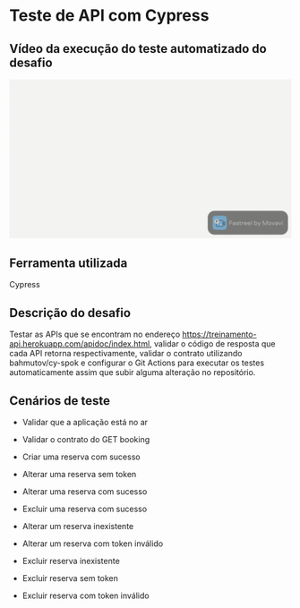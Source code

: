 # Teste de API com Cypress

## Vídeo da execução do teste automatizado do desafio

![Execução teste automatizado](./video.gif)

## Ferramenta utilizada

Cypress

## Descrição do desafio

Testar as APIs que se encontram no endereço https://treinamento-api.herokuapp.com/apidoc/index.html, validar o código de resposta que cada API retorna respectivamente, validar o contrato utilizando bahmutov/cy-spok e configurar o Git Actions para executar os testes automaticamente assim que subir alguma alteração no repositório.

## Cenários de teste

- Validar que a aplicação está no ar

- Validar o contrato do GET booking

- Criar uma reserva com sucesso

- Alterar uma reserva sem token

- Alterar uma reserva com sucesso

- Excluir uma reserva com sucesso

- Alterar um reserva inexistente

- Alterar um reserva com token inválido

- Excluir reserva inexistente

- Excluir reserva sem token

- Excluir reserva com token inválido

